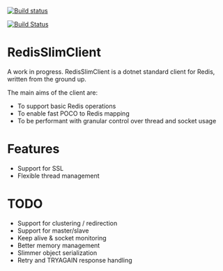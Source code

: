 [![Build status](https://ci.appveyor.com/api/projects/status/0eagkgc04t1jvg1m?svg=true)](https://ci.appveyor.com/project/roberino/redisslimclient)

[![Build Status](https://travis-ci.org/roberino/RedisSlimClient.svg?branch=master)](https://travis-ci.org/roberino/RedisSlimClient)

# RedisSlimClient

A work in progress. RedisSlimClient is a dotnet standard client for Redis, written from the ground up.

The main aims of the client are:

* To support basic Redis operations
* To enable fast POCO to Redis mapping
* To be performant with granular control over thread and socket usage

# Features

* Support for SSL
* Flexible thread management

# TODO

* Support for clustering / redirection
* Support for master/slave
* Keep alive & socket monitoring
* Better memory management
* Slimmer object serialization
* Retry and TRYAGAIN response handling